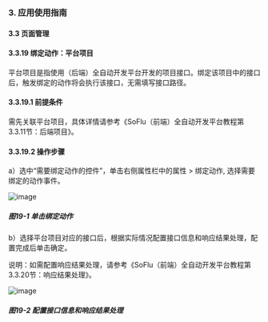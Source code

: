 ### 3. 应用使用指南

#### 3.3 页面管理

#### 3.3.19 绑定动作：平台项目

平台项目是指使用（后端）全自动开发平台开发的项目接口。绑定该项目中的接口后，触发绑定的动作将会执行该接口，无需填写接口路径。

#### 3.3.19.1 前提条件

需先关联平台项目，具体详情请参考《SoFlu（前端）全自动开发平台教程第3.3.11节：后端项目》。

#### 3.3.19.2 操作步骤

a）选中“需要绑定动作的控件”，单击右侧属性栏中的属性 > 绑定动作, 选择需要绑定的动作事件。

![image](https://user-images.githubusercontent.com/79617492/216288250-ea772c7f-e3e3-46d4-9cc5-033960caa753.png)

##### 图19-1 单击绑定动作

b）选择平台项目对应的接口后，根据实际情况配置接口信息和响应结果处理，配置完成后单击确定。

说明：如需配置响应结果处理，请参考《SoFlu（前端）全自动开发平台教程第3.3.20节：响应结果处理》。

![image](https://user-images.githubusercontent.com/79617492/216288279-ba90af38-5e75-4477-9c6b-cf1c46505073.png)

##### 图19-2 配置接口信息和响应结果处理
